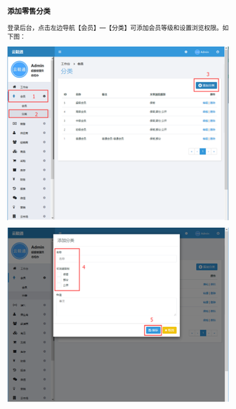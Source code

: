 ### 添加零售分类

登录后台，点击左边导航【会员】—【分类】可添加会员等级和设置浏览权限。如下图：

![](/assets/添加会员分类1.png)

![](/assets/添加会员分类2.png)

